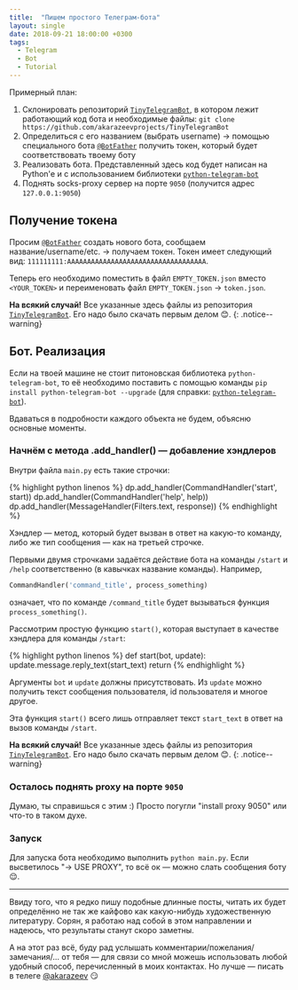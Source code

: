 ```yaml
---
title:  "Пишем простого Телеграм-бота"
layout: single
date: 2018-09-21 18:00:00 +0300
tags:
  - Telegram
  - Bot
  - Tutorial
---
```


Примерный план:
1. Склонировать репозиторий [`TinyTelegramBot`](https://github.com/akarazeevprojects/TinyTelegramBot), в котором лежит работающий код бота и необходимые файлы: ```git clone https://github.com/akarazeevprojects/TinyTelegramBot```
2. Определиться с его названием (выбрать username) -> помощью специального бота [`@BotFather`](https://t.me/BotFather) получить токен, который будет соответствовать твоему боту
3. Реализовать бота. Представленный здесь код будет написан на Python'e и с использованием библиотеки [`python-telegram-bot`](https://github.com/python-telegram-bot/python-telegram-bot)
4. Поднять socks-proxy сервер на порте `9050` (получится адрес `127.0.0.1:9050`)

## Получение токена

Просим [`@BotFather`](https://t.me/BotFather) создать нового бота, сообщаем название/username/etc. -> получаем токен. Токен имеет следующий вид: `111111111:AAAAAAAAAAAAAAAAAAAAAAAAAAAAAAAAAAA`.

Теперь его необходимо поместить в файл `EMPTY_TOKEN.json` вместо `<YOUR_TOKEN>` и переименовать файл `EMPTY_TOKEN.json` -> `token.json`.

**На всякий случай!** Все указанные здесь файлы из репозитория [`TinyTelegramBot`](https://github.com/akarazeevprojects/TinyTelegramBot). Его надо было скачать первым делом :blush:.
{: .notice--warning}


## Бот. Реализация

Если на твоей машине не стоит питоновская библиотека `python-telegram-bot`, то её необходимо поставить с помощью команды `pip install python-telegram-bot --upgrade` (для справки: [`python-telegram-bot`](https://github.com/python-telegram-bot/python-telegram-bot)).

Вдаваться в подробности каждого объекта не будем, объясню основные моменты.


### Начнём с метода .add_handler() &mdash; добавление хэндлеров

Внутри файла `main.py` есть такие строчки:

{% highlight python linenos %}
dp.add_handler(CommandHandler('start', start))
dp.add_handler(CommandHandler('help', help))
dp.add_handler(MessageHandler(Filters.text, response))
{% endhighlight %}

Хэндлер &mdash; метод, который будет вызван в ответ на какую-то команду, либо же тип сообщения &mdash; как на третьей строчке.

Первыми двумя строчками задаётся действие бота на команды `/start` и `/help` соответственно (в кавычках название команды). Например,

```python
CommandHandler('command_title', process_something)
```
означает, что по команде `/command_title` будет вызываться функция `process_something()`.

Рассмотрим простую функцию `start()`, которая выступает в качестве хэндлера для команды `/start`:

{% highlight python linenos %}
def start(bot, update):
    update.message.reply_text(start_text)
    return
{% endhighlight %}

Аргументы `bot` и `update` должны присутствовать. Из `update` можно получить текст сообщения пользователя, id пользователя и многое другое.

Эта функция `start()` всего лишь отправляет текст `start_text` в ответ на вызов команды `/start`.

**На всякий случай!** Все указанные здесь файлы из репозитория [`TinyTelegramBot`](https://github.com/akarazeevprojects/TinyTelegramBot). Его надо было скачать первым делом :blush:.
{: .notice--warning}

### Осталось поднять proxy на порте `9050`

Думаю, ты справишься с этим :) Просто погугли "install proxy 9050" или что-то в таком духе.

### Запуск

Для запуска бота необходимо выполнить `python main.py`. Если высветилось "-> USE PROXY", то всё ок &mdash; можно слать сообщения боту :relieved:.

---

Ввиду того, что я редко пишу подобные длинные посты, читать их будет определённо не так же кайфово как какую-нибудь художественную литературу. Сорян, я работаю над собой в этом направлении и надеюсь, что результаты станут скоро заметны.

А на этот раз всё, буду рад услышать комментарии/пожелания/замечания/... от тебя &mdash; для связи со мной можешь использовать любой удобный способ, перечисленный в моих контактах. Но лучше &mdash; писать в телеге [@akarazeev](https://t.me/akarazeev) :smirk:
